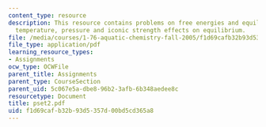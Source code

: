 ```yaml
---
content_type: resource
description: This resource contains problems on free energies and equilibrium concepts,
  temperature, pressure and iconic strength effects on equilibrium.
file: /media/courses/1-76-aquatic-chemistry-fall-2005/f1d69cafb32b93d5357d00bd5cd365a8_pset2.pdf
file_type: application/pdf
learning_resource_types:
- Assignments
ocw_type: OCWFile
parent_title: Assignments
parent_type: CourseSection
parent_uid: 5c067e5a-dbe8-96b2-3afb-6b348aedee8c
resourcetype: Document
title: pset2.pdf
uid: f1d69caf-b32b-93d5-357d-00bd5cd365a8
---
```

